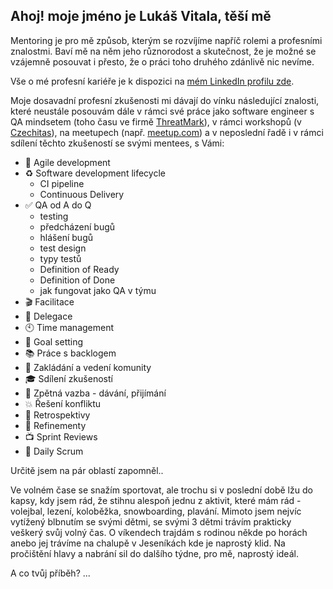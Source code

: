 ## Ahoj! moje jméno je Lukáš Vitala, těší mě
Mentoring je pro mě způsob, kterým se rozvíjíme napříč rolemi a profesními znalostmi. Baví mě na něm jeho různorodost a skutečnost, že je možné se vzájemně posouvat i přesto, že o práci toho druhého zdánlivě nic nevíme.

Vše o mé profesní kariéře je k dispozici na [mém LinkedIn profilu zde](https://www.linkedin.com/in/lukas-vitala-78121061/).

Moje dosavadní profesní zkušenosti mi dávají do vínku následující znalosti, které neustále posouvám dále v rámci své práce jako software engineer s QA mindsetem (toho času ve firmě [ThreatMark](https://www.threatmark.com/contact/)), v rámci workshopů (v [Czechitas](https://www.czechitas.cz)), na meetupech (např. [meetup.com](https://www.meetup.com/techmeetupostrava/)) a v neposlední řadě i v rámci sdílení těchto zkušeností se svými mentees, s Vámi:
* 🚀 Agile development
* ♻️ Software development lifecycle
  * CI pipeline
  * Continuous Delivery
* ✅ QA od A do Q
  * testing
  * předcházení bugů
  * hlášení bugů
  * test design
  * typy testů
  * Definition of Ready
  * Definition of Done
  * jak fungovat jako QA v týmu
* 🎬 Facilitace
* 🐝 Delegace
* 🕙 Time management
* 🎯 Goal setting
* 📚 Práce s backlogem
* 👥 Zakládání a vedení komunity
* 🎓 Sdílení zkušeností
* 📣 Zpětná vazba - dávání, přijímání
* 💥 Řešení konfliktu
* 📝 Retrospektivy
* 🔪 Refinementy
* 📺 Sprint Reviews
* 📅 Daily Scrum

Určitě jsem na pár oblastí zapomněl..

Ve volném čase se snažím sportovat, ale trochu si v poslední době lžu do kapsy, kdy jsem rád, že stihnu alespoň jednu z aktivit, které mám rád - volejbal, lezení, koloběžka, snowboarding, plavání.
Mimoto jsem nejvíc vytížený blbnutím se svými dětmi, se svými 3 dětmi trávím prakticky veškerý svůj volný čas.
O víkendech trajdám s rodinou někde po horách anebo jej trávíme na chalupě v Jeseníkách kde je naprostý klid. Na pročištění hlavy a nabrání sil do dalšího týdne, pro mě, naprostý ideál.

A co tvůj příběh? ...
